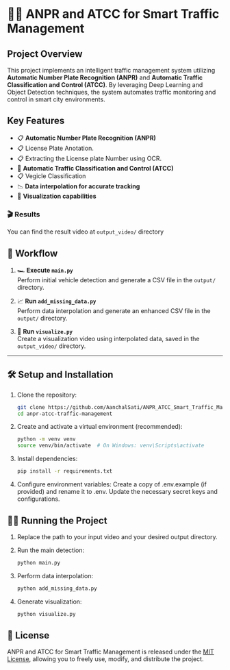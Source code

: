 # 🚗✨ ANPR and ATCC for Smart Traffic Management

## Project Overview
This project implements an intelligent traffic management system utilizing **Automatic Number Plate Recognition (ANPR)** and **Automatic Traffic Classification and Control (ATCC)**. By leveraging Deep Learning and Object Detection techniques, the system automates traffic monitoring and control in smart city environments.

## Key Features
- 📋 **Automatic Number Plate Recognition (ANPR)**
- 📋 License Plate Anotation.
- 📋 Extracting the License plate Number using OCR.
- 🚥 **Automatic Traffic Classification and Control (ATCC)**
- 📋 Vegicle Classification
- 📉 **Data interpolation for accurate tracking**
- 🎥 **Visualization capabilities**

### 🎬 Results
You can find the result video at `output_video/` directory

## 🚀 Workflow
1. 🏎️ **Execute `main.py`**  
   Perform initial vehicle detection and generate a CSV file in the `output/` directory.

2. 📈 **Run `add_missing_data.py`**  
   Perform data interpolation and generate an enhanced CSV file in the `output/` directory.

3. 🎥 **Run `visualize.py`**  
   Create a visualization video using interpolated data, saved in the `output_video/` directory.

---

## 🛠️ Setup and Installation
1. Clone the repository:
   ```bash
   git clone https://github.com/AanchalSati/ANPR_ATCC_Smart_Traffic_Management.git
   cd anpr-atcc-traffic-management
   ```
2. Create and activate a virtual environment (recommended):
   ```bash
   python -m venv venv
   source venv/bin/activate  # On Windows: venv\Scripts\activate
   ```
3. Install dependencies:
   ```bash
   pip install -r requirements.txt
   ```
4. Configure environment variables:
Create a copy of .env.example (if provided) and rename it to .env.
Update the necessary secret keys and configurations.

## 🏃‍♂️ Running the Project
1. Replace the path to your input video and your desired output directory.

2. Run the main detection:
   ```bash 
   python main.py
   ```
3. Perform data interpolation:
   ```bash
   python add_missing_data.py
   ```
4. Generate visualization:
   ```bash
   python visualize.py
   ```
## 📄 License
ANPR and ATCC for Smart Traffic Management is released under the [MIT License](https://github.com/AanchalSati/ANPR_ATCC_Smart_Traffic_Management/blob/main/LICENSE), allowing you to freely use, modify, and distribute the project.   
   

